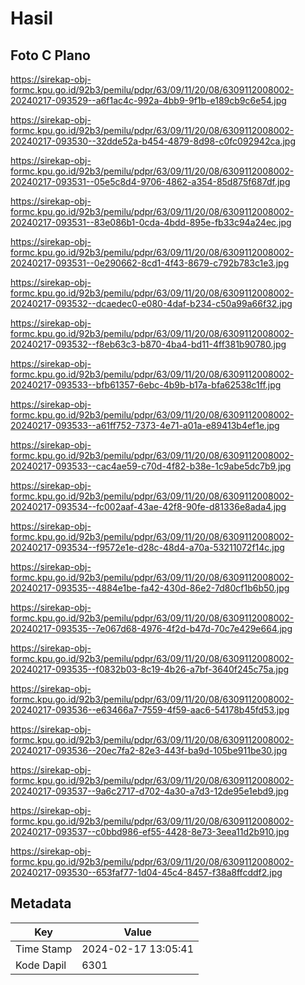 # Hasil

## Foto C Plano

https://sirekap-obj-formc.kpu.go.id/92b3/pemilu/pdpr/63/09/11/20/08/6309112008002-20240217-093529--a6f1ac4c-992a-4bb9-9f1b-e189cb9c6e54.jpg

https://sirekap-obj-formc.kpu.go.id/92b3/pemilu/pdpr/63/09/11/20/08/6309112008002-20240217-093530--32dde52a-b454-4879-8d98-c0fc092942ca.jpg

https://sirekap-obj-formc.kpu.go.id/92b3/pemilu/pdpr/63/09/11/20/08/6309112008002-20240217-093531--05e5c8d4-9706-4862-a354-85d875f687df.jpg

https://sirekap-obj-formc.kpu.go.id/92b3/pemilu/pdpr/63/09/11/20/08/6309112008002-20240217-093531--83e086b1-0cda-4bdd-895e-fb33c94a24ec.jpg

https://sirekap-obj-formc.kpu.go.id/92b3/pemilu/pdpr/63/09/11/20/08/6309112008002-20240217-093531--0e290662-8cd1-4f43-8679-c792b783c1e3.jpg

https://sirekap-obj-formc.kpu.go.id/92b3/pemilu/pdpr/63/09/11/20/08/6309112008002-20240217-093532--dcaedec0-e080-4daf-b234-c50a99a66f32.jpg

https://sirekap-obj-formc.kpu.go.id/92b3/pemilu/pdpr/63/09/11/20/08/6309112008002-20240217-093532--f8eb63c3-b870-4ba4-bd11-4ff381b90780.jpg

https://sirekap-obj-formc.kpu.go.id/92b3/pemilu/pdpr/63/09/11/20/08/6309112008002-20240217-093533--bfb61357-6ebc-4b9b-b17a-bfa62538c1ff.jpg

https://sirekap-obj-formc.kpu.go.id/92b3/pemilu/pdpr/63/09/11/20/08/6309112008002-20240217-093533--a61ff752-7373-4e71-a01a-e89413b4ef1e.jpg

https://sirekap-obj-formc.kpu.go.id/92b3/pemilu/pdpr/63/09/11/20/08/6309112008002-20240217-093533--cac4ae59-c70d-4f82-b38e-1c9abe5dc7b9.jpg

https://sirekap-obj-formc.kpu.go.id/92b3/pemilu/pdpr/63/09/11/20/08/6309112008002-20240217-093534--fc002aaf-43ae-42f8-90fe-d81336e8ada4.jpg

https://sirekap-obj-formc.kpu.go.id/92b3/pemilu/pdpr/63/09/11/20/08/6309112008002-20240217-093534--f9572e1e-d28c-48d4-a70a-53211072f14c.jpg

https://sirekap-obj-formc.kpu.go.id/92b3/pemilu/pdpr/63/09/11/20/08/6309112008002-20240217-093535--4884e1be-fa42-430d-86e2-7d80cf1b6b50.jpg

https://sirekap-obj-formc.kpu.go.id/92b3/pemilu/pdpr/63/09/11/20/08/6309112008002-20240217-093535--7e067d68-4976-4f2d-b47d-70c7e429e664.jpg

https://sirekap-obj-formc.kpu.go.id/92b3/pemilu/pdpr/63/09/11/20/08/6309112008002-20240217-093535--f0832b03-8c19-4b26-a7bf-3640f245c75a.jpg

https://sirekap-obj-formc.kpu.go.id/92b3/pemilu/pdpr/63/09/11/20/08/6309112008002-20240217-093536--e63466a7-7559-4f59-aac6-54178b45fd53.jpg

https://sirekap-obj-formc.kpu.go.id/92b3/pemilu/pdpr/63/09/11/20/08/6309112008002-20240217-093536--20ec7fa2-82e3-443f-ba9d-105be911be30.jpg

https://sirekap-obj-formc.kpu.go.id/92b3/pemilu/pdpr/63/09/11/20/08/6309112008002-20240217-093537--9a6c2717-d702-4a30-a7d3-12de95e1ebd9.jpg

https://sirekap-obj-formc.kpu.go.id/92b3/pemilu/pdpr/63/09/11/20/08/6309112008002-20240217-093537--c0bbd986-ef55-4428-8e73-3eea11d2b910.jpg

https://sirekap-obj-formc.kpu.go.id/92b3/pemilu/pdpr/63/09/11/20/08/6309112008002-20240217-093530--653faf77-1d04-45c4-8457-f38a8ffcddf2.jpg


## Metadata

| Key        | Value               |
| ---------- | ------------------- |
| Time Stamp | 2024-02-17 13:05:41 |
| Kode Dapil | 6301                |



